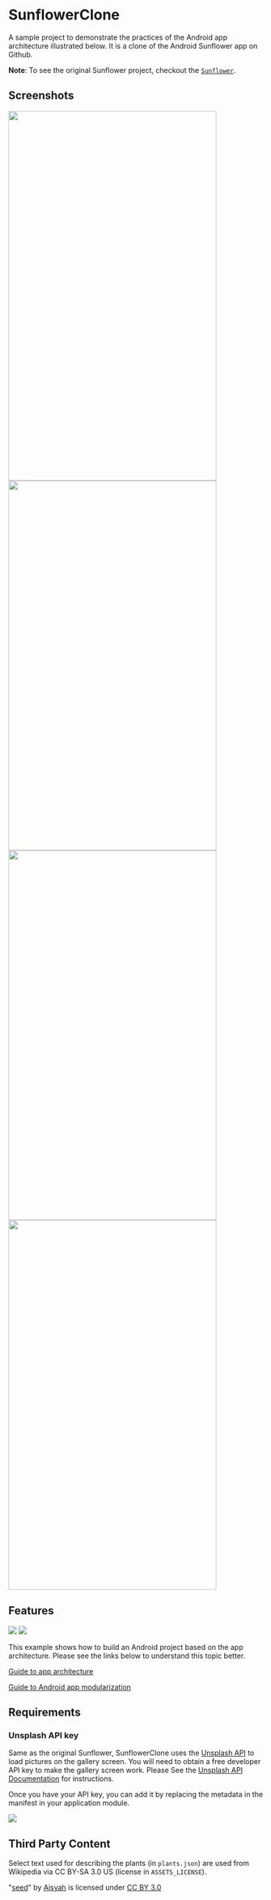 # SunflowerClone

A sample project to demonstrate the practices of the Android app architecture illustrated below. It is a clone of the Android Sunflower app on Github.

**Note**: To see the original Sunflower project, checkout the [`Sunflower`](https://github.com/android/sunflower/tree/views).

## Screenshots

<img src="screenshots/Screenshot_1.png" width=411 height=731/>
<img src="screenshots/Screenshot_2.png" width=411 height=731/>
<img src="screenshots/Screenshot_3.png" width=411 height=731/>
<img src="screenshots/Screenshot_4.png" width=411 height=731/>

## Features

<img src="diagrams/Android App Architecture Overview.png"/>
<img src="diagrams/Sunflower Clone Dependency Graph.png"/>

This example shows how to build an Android project based on the app architecture.
Please see the links below to understand this topic better.

[Guide to app architecture](https://developer.android.com/topic/architecture)

[Guide to Android app modularization](https://developer.android.com/topic/modularization)

## Requirements

### Unsplash API key

Same as the original Sunflower, SunflowerClone uses the [Unsplash API](https://unsplash.com/developers) to load pictures on the gallery
screen. You will need to obtain a free developer API key to make the gallery screen work. Please See the
[Unsplash API Documentation](https://unsplash.com/documentation) for instructions.

Once you have your API key, you can add it by replacing the metadata in the manifest in your application module.

<img src="screenshots/Screenshot_Unsplash_API_Key.png"/>

## Third Party Content

Select text used for describing the plants (in `plants.json`) are used from Wikipedia via CC BY-SA 3.0 US (license in `ASSETS_LICENSE`).

"[seed](https://thenounproject.com/search/?q=seed&i=1585971)" by [Aisyah](https://thenounproject.com/aisyahalmasyira/) is licensed under [CC BY 3.0](https://creativecommons.org/licenses/by/3.0/us/legalcode)
